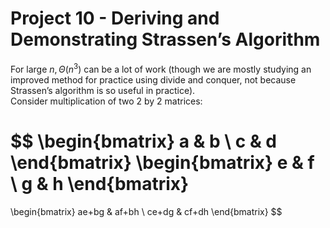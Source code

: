 # Project 10 - Deriving and Demonstrating Strassen’s Algorithm  

For large $n, \Theta(n^{3})$ can be a lot of work (though we are mostly studying an improved method for practice using divide and conquer, not because Strassen’s algorithm is so useful in practice).  
Consider multiplication of two 2 by 2 matrices:  

$$
\begin{bmatrix}
a & b \\
c & d 
\end{bmatrix}
\begin{bmatrix}
e & f \\ 
g & h 
\end{bmatrix}
= 
\begin{bmatrix} 
ae+bg & af+bh \\ 
ce+dg & cf+dh 
\end{bmatrix}
$$  

